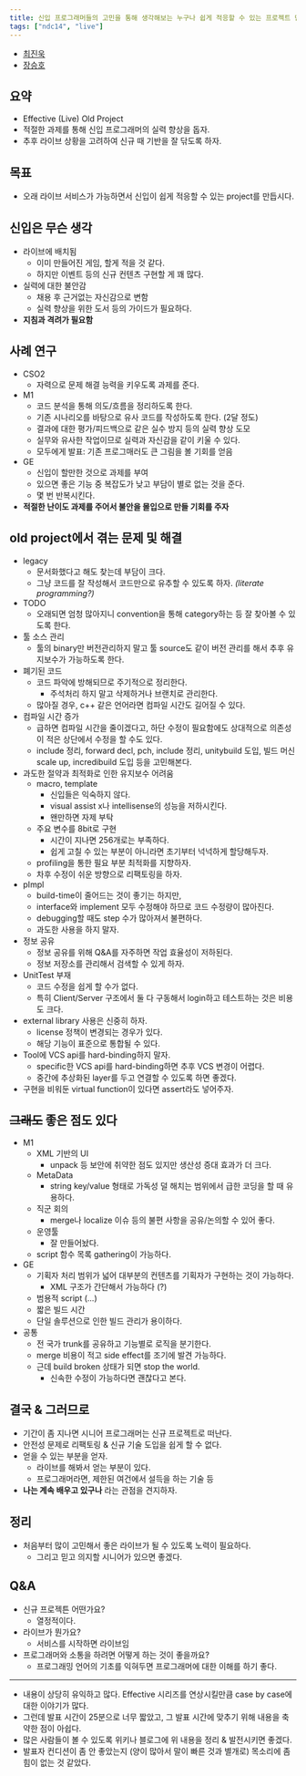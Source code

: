 ```yaml
---
title: 신입 프로그래머들의 고민을 통해 생각해보는 누구나 쉽게 적응할 수 있는 프로젝트 만들기
tags: ["ndc14", "live"]
---
```


- [최진욱](https://twitter.com/LTeaRain)
- [장승호](https://twitter.com/skyser2003)

## 요약

- Effective (Live) Old Project
- 적절한 과제를 통해 신입 프로그래머의 실력 향상을 돕자.
- 추후 라이브 상황을 고려하여 신규 때 기반을 잘 닦도록 하자.

## 목표

- 오래 라이브 서비스가 가능하면서 신입이 쉽게 적응할 수 있는 project를 만듭시다.

## 신입은 무슨 생각

- 라이브에 배치됨
  - 이미 만들어진 게임, 할게 적을 것 같다.
  - 하지만 이벤트 등의 신규 컨텐츠 구현할 게 꽤 많다.
- 실력에 대한 불안감
  - 채용 후 근거없는 자신감으로 변함
  - 실력 향상을 위한 도서 등의 가이드가 필요하다.
- **지침과 격려가 필요함**

## 사례 연구

- CSO2
  - 자력으로 문제 해결 능력을 키우도록 과제를 준다.
- M1
  - 코드 분석을 통해 의도/흐름을 정리하도록 한다.
  - 기존 시나리오를 바탕으로 유사 코드를 작성하도록 한다. (2달 정도)
  - 결과에 대한 평가/피드백으로 같은 실수 방지 등의 실력 향상 도모
  - 실무와 유사한 작업이므로 실력과 자신감을 같이 키울 수 있다.
  - 모두에게 발표: 기존 프로그매러도 큰 그림을 볼 기회를 얻음
- GE
  - 신입이 할만한 것으로 과제를 부여
  - 있으면 좋은 기능 중 복잡도가 낮고 부담이 별로 없는 것을 준다.
  - 몇 번 반복시킨다.
- **적절한 난이도 과제를 주어서 불안을 몰입으로 만들 기회를 주자**

## old project에서 겪는 문제 및 해결

- legacy
  - 문서화했다고 해도 찾는데 부담이 크다.
  - 그냥 코드를 잘 작성해서 코드만으로 유추할 수 있도록 하자. _(literate programming?)_
- TODO
  - 오래되면 엄청 많아지니 convention을 통해 category하는 등 잘 찾아볼 수 있도록 한다.
- 툴 소스 관리
  - 툴의 binary만 버전관리하지 말고 툴 source도 같이 버전 관리를 해서 추후 유지보수가 가능하도록 한다.
- 폐기된 코드
  - 코드 파악에 방해되므로 주기적으로 정리한다.
    - 주석처리 하지 말고 삭제하거나 브랜치로 관리한다.
  - 많아질 경우, c++ 같은 언어라면 컴파일 시간도 길어질 수 있다.
- 컴파일 시간 증가
  - 급하면 컴파일 시간을 줄이겠다고, 하단 수정이 필요함에도 상대적으로 의존성이 적은 상단에서 수정을 할 수도 있다.
  - include 정리, forward decl, pch, include 정리, unitybuild 도입, 빌드 머신 scale up, incredibuild 도입 등을 고민해본다.
- 과도한 절약과 최적화로 인한 유지보수 어려움
  - macro, template
    - 신입들은 익숙하지 않다.
    - visual assist x나 intellisense의 성능을 저하시킨다.
    - 왠만하면 자제 부탁
  - 주요 변수를 8bit로 구현
    - 시간이 지나면 256개로는 부족하다.
    - 쉽게 고칠 수 있는 부분이 아니라면 초기부터 넉넉하게 할당해두자.
  - profiling을 통한 필요 부분 최적화를 지향하자.
  - 차후 수정이 쉬운 방향으로 리팩토링을 하자.
- pImpl
  - build-time이 줄어드는 것이 좋기는 하지만,
  - interface와 implement 모두 수정해야 하므로 코드 수정량이 많아진다.
  - debugging할 때도 step 수가 많아져서 불편하다.
  - 과도한 사용을 하지 말자.
- 정보 공유
  - 정보 공유를 위해 Q&amp;A를 자주하면 작업 효율성이 저하된다.
  - 정보 저장소를 관리해서 검색할 수 있게 하자.
- UnitTest 부재
  - 코드 수정을 쉽게 할 수가 없다.
  - 특히 Client/Server 구조에서 둘 다 구동해서 login하고 테스트하는 것은 비용도 크다.
- external library 사용은 신중히 하자.
  - license 정책이 변경되는 경우가 있다.
  - 해당 기능이 표준으로 통합될 수 있다.
- Tool에 VCS api를 hard-binding하지 말자.
  - specific한 VCS api를 hard-binding하면 추후 VCS 변경이 어렵다.
  - 중간에 추상화된 layer를 두고 연결할 수 있도록 하면 좋겠다.
- 구현을 비워둔 virtual function이 있다면 assert라도 넣어주자.

## ~~그래도~~ 좋은 점도 있다

- M1
  - XML 기반의 UI
    - unpack 등 보안에 취약한 점도 있지만 생산성 증대 효과가 더 크다.
  - MetaData
    - string key/value 형태로 가독성 덜 해치는 범위에서 급한 코딩을 할 때 유용하다.
  - 직군 회의
    - merge나 localize 이슈 등의 불편 사항을 공유/논의할 수 있어 좋다.
  - 운영툴
    - 잘 만들어놨다.
  - script 함수 목록 gathering이 가능하다.
- GE
  - 기획자 처리 범위가 넓어 대부분의 컨텐츠를 기획자가 구현하는 것이 가능하다.
    - XML 구조가 간단해서 가능하다 (?)
  - 범용적 script (...)
  - 짧은 빌드 시간
  - 단일 솔루션으로 인한 빌드 관리가 용이하다.
- 공통
  - 전 국가 trunk를 공유하고 기능별로 로직을 분기한다.
  - merge 비용이 적고 side effect를 조기에 발견 가능하다.
  - 근데 build broken 상태가 되면 stop the world.
    - 신속한 수정이 가능하다면 괜찮다고 본다.

## 결국 &amp; 그러므로

- 기간이 좀 지나면 시니어 프로그래머는 신규 프로젝트로 떠난다.
- 안전성 문제로 리팩토링 &amp; 신규 기술 도입을 쉽게 할 수 없다.
- 얻을 수 있는 부분을 얻자.
  - 라이브를 해봐서 얻는 부분이 있다.
  - 프로그래머라면, 제한된 여건에서 설득을 하는 기술 등
- **나는 계속 배우고 있구나** 라는 관점을 견지하자.

## 정리

- 처음부터 많이 고민해서 좋은 라이브가 될 수 있도록 노력이 필요하다.
  - 그리고 믿고 의지할 시니어가 있으면 좋겠다.

## Q&amp;A

- 신규 프로젝튼 어떤가요?
  - 열정적이다.
- 라이브가 뭔가요?
  - 서비스를 시작하면 라이브임
- 프로그래머와 소통을 하려면 어떻게 하는 것이 좋을까요?
  - 프로그래밍 언어의 기초를 익혀두면 프로그래머에 대한 이해를 하기 좋다.

---

- 내용이 상당히 유익하고 많다. Effective 시리즈를 연상시킬만큼 case by case에 대한 이야기가 많다.
- 그런데 발표 시간이 25분으로 너무 짧았고, 그 발표 시간에 맞추기 위해 내용을 축약한 점이 아쉽다.
- 많은 사람들이 볼 수 있도록 위키나 블로그에 위 내용을 정리 &amp; 발전시키면 좋겠다.
- 발표자 컨디션이 좀 안 좋았는지 (양이 많아서 말이 빠른 것과 별개로) 목소리에 좀 힘이 없는 것 같았다.
